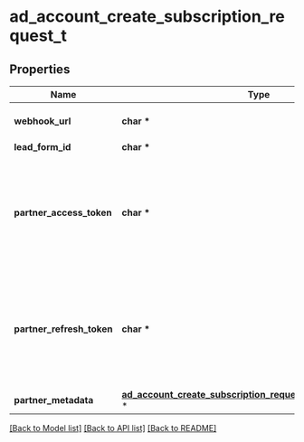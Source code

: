 # ad_account_create_subscription_request_t

## Properties
Name | Type | Description | Notes
------------ | ------------- | ------------- | -------------
**webhook_url** | **char \*** | Standard HTTPS webhook URL. | 
**lead_form_id** | **char \*** | Lead form ID. | [optional] 
**partner_access_token** | **char \*** | Partner access token. Only for clients that requires authentication. We recommend to avoid this param. | [optional] 
**partner_refresh_token** | **char \*** | Partner refresh token. Only for clients that requires authentication. We recommend to avoid this param. | [optional] 
**partner_metadata** | [**ad_account_create_subscription_request_partner_metadata_t**](ad_account_create_subscription_request_partner_metadata.md) \* |  | [optional] 

[[Back to Model list]](../README.md#documentation-for-models) [[Back to API list]](../README.md#documentation-for-api-endpoints) [[Back to README]](../README.md)


